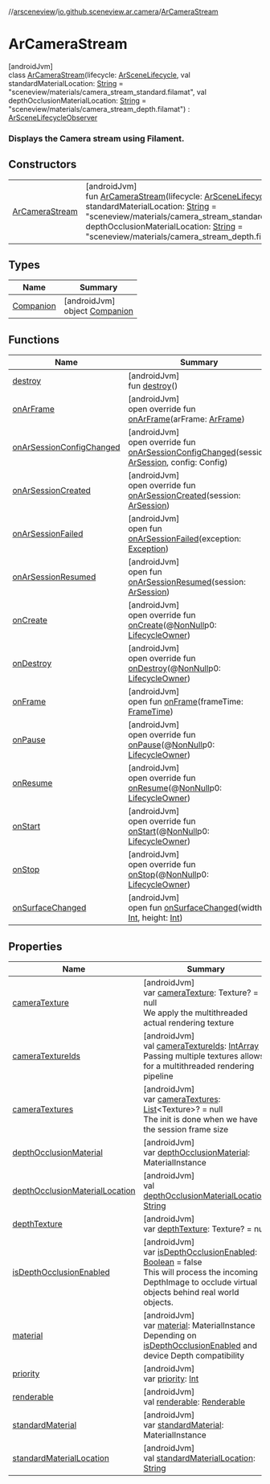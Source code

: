 //[arsceneview](../../../index.md)/[io.github.sceneview.ar.camera](../index.md)/[ArCameraStream](index.md)

# ArCameraStream

[androidJvm]\
class [ArCameraStream](index.md)(lifecycle: [ArSceneLifecycle](../../io.github.sceneview.ar/-ar-scene-lifecycle/index.md), val standardMaterialLocation: [String](https://kotlinlang.org/api/latest/jvm/stdlib/kotlin/-string/index.html) = &quot;sceneview/materials/camera_stream_standard.filamat&quot;, val depthOcclusionMaterialLocation: [String](https://kotlinlang.org/api/latest/jvm/stdlib/kotlin/-string/index.html) = &quot;sceneview/materials/camera_stream_depth.filamat&quot;) : [ArSceneLifecycleObserver](../../io.github.sceneview.ar/-ar-scene-lifecycle-observer/index.md)

###  Displays the Camera stream using Filament.

## Constructors

| | |
|---|---|
| [ArCameraStream](-ar-camera-stream.md) | [androidJvm]<br>fun [ArCameraStream](-ar-camera-stream.md)(lifecycle: [ArSceneLifecycle](../../io.github.sceneview.ar/-ar-scene-lifecycle/index.md), standardMaterialLocation: [String](https://kotlinlang.org/api/latest/jvm/stdlib/kotlin/-string/index.html) = &quot;sceneview/materials/camera_stream_standard.filamat&quot;, depthOcclusionMaterialLocation: [String](https://kotlinlang.org/api/latest/jvm/stdlib/kotlin/-string/index.html) = &quot;sceneview/materials/camera_stream_depth.filamat&quot;) |

## Types

| Name | Summary |
|---|---|
| [Companion](-companion/index.md) | [androidJvm]<br>object [Companion](-companion/index.md) |

## Functions

| Name | Summary |
|---|---|
| [destroy](destroy.md) | [androidJvm]<br>fun [destroy](destroy.md)() |
| [onArFrame](on-ar-frame.md) | [androidJvm]<br>open override fun [onArFrame](on-ar-frame.md)(arFrame: [ArFrame](../../io.github.sceneview.ar.arcore/-ar-frame/index.md)) |
| [onArSessionConfigChanged](on-ar-session-config-changed.md) | [androidJvm]<br>open override fun [onArSessionConfigChanged](on-ar-session-config-changed.md)(session: [ArSession](../../io.github.sceneview.ar.arcore/-ar-session/index.md), config: Config) |
| [onArSessionCreated](on-ar-session-created.md) | [androidJvm]<br>open override fun [onArSessionCreated](on-ar-session-created.md)(session: [ArSession](../../io.github.sceneview.ar.arcore/-ar-session/index.md)) |
| [onArSessionFailed](../../io.github.sceneview.ar/-ar-scene-lifecycle-observer/on-ar-session-failed.md) | [androidJvm]<br>open fun [onArSessionFailed](../../io.github.sceneview.ar/-ar-scene-lifecycle-observer/on-ar-session-failed.md)(exception: [Exception](https://kotlinlang.org/api/latest/jvm/stdlib/kotlin/-exception/index.html)) |
| [onArSessionResumed](../../io.github.sceneview.ar/-ar-scene-lifecycle-observer/on-ar-session-resumed.md) | [androidJvm]<br>open fun [onArSessionResumed](../../io.github.sceneview.ar/-ar-scene-lifecycle-observer/on-ar-session-resumed.md)(session: [ArSession](../../io.github.sceneview.ar.arcore/-ar-session/index.md)) |
| [onCreate](../../io.github.sceneview.ar.scene/-plane-renderer/index.md#139941652%2FFunctions%2F-58641720) | [androidJvm]<br>open override fun [onCreate](../../io.github.sceneview.ar.scene/-plane-renderer/index.md#139941652%2FFunctions%2F-58641720)(@[NonNull](https://developer.android.com/reference/kotlin/androidx/annotation/NonNull.html)p0: [LifecycleOwner](https://developer.android.com/reference/kotlin/androidx/lifecycle/LifecycleOwner.html)) |
| [onDestroy](index.md#1057561704%2FFunctions%2F-58641720) | [androidJvm]<br>open override fun [onDestroy](index.md#1057561704%2FFunctions%2F-58641720)(@[NonNull](https://developer.android.com/reference/kotlin/androidx/annotation/NonNull.html)p0: [LifecycleOwner](https://developer.android.com/reference/kotlin/androidx/lifecycle/LifecycleOwner.html)) |
| [onFrame](../../io.github.sceneview.ar.scene/-plane-renderer/index.md#1950992732%2FFunctions%2F-58641720) | [androidJvm]<br>open fun [onFrame](../../io.github.sceneview.ar.scene/-plane-renderer/index.md#1950992732%2FFunctions%2F-58641720)(frameTime: [FrameTime](../../../../sceneview/sceneview/io.github.sceneview.utils/-frame-time/index.md)) |
| [onPause](../../io.github.sceneview.ar.scene/-plane-renderer/index.md#187777572%2FFunctions%2F-58641720) | [androidJvm]<br>open override fun [onPause](../../io.github.sceneview.ar.scene/-plane-renderer/index.md#187777572%2FFunctions%2F-58641720)(@[NonNull](https://developer.android.com/reference/kotlin/androidx/annotation/NonNull.html)p0: [LifecycleOwner](https://developer.android.com/reference/kotlin/androidx/lifecycle/LifecycleOwner.html)) |
| [onResume](../../io.github.sceneview.ar.scene/-plane-renderer/index.md#-1807945979%2FFunctions%2F-58641720) | [androidJvm]<br>open override fun [onResume](../../io.github.sceneview.ar.scene/-plane-renderer/index.md#-1807945979%2FFunctions%2F-58641720)(@[NonNull](https://developer.android.com/reference/kotlin/androidx/annotation/NonNull.html)p0: [LifecycleOwner](https://developer.android.com/reference/kotlin/androidx/lifecycle/LifecycleOwner.html)) |
| [onStart](../../io.github.sceneview.ar.scene/-plane-renderer/index.md#1240777104%2FFunctions%2F-58641720) | [androidJvm]<br>open override fun [onStart](../../io.github.sceneview.ar.scene/-plane-renderer/index.md#1240777104%2FFunctions%2F-58641720)(@[NonNull](https://developer.android.com/reference/kotlin/androidx/annotation/NonNull.html)p0: [LifecycleOwner](https://developer.android.com/reference/kotlin/androidx/lifecycle/LifecycleOwner.html)) |
| [onStop](../../io.github.sceneview.ar.scene/-plane-renderer/index.md#487071706%2FFunctions%2F-58641720) | [androidJvm]<br>open override fun [onStop](../../io.github.sceneview.ar.scene/-plane-renderer/index.md#487071706%2FFunctions%2F-58641720)(@[NonNull](https://developer.android.com/reference/kotlin/androidx/annotation/NonNull.html)p0: [LifecycleOwner](https://developer.android.com/reference/kotlin/androidx/lifecycle/LifecycleOwner.html)) |
| [onSurfaceChanged](../../io.github.sceneview.ar.scene/-plane-renderer/index.md#279805282%2FFunctions%2F-58641720) | [androidJvm]<br>open fun [onSurfaceChanged](../../io.github.sceneview.ar.scene/-plane-renderer/index.md#279805282%2FFunctions%2F-58641720)(width: [Int](https://kotlinlang.org/api/latest/jvm/stdlib/kotlin/-int/index.html), height: [Int](https://kotlinlang.org/api/latest/jvm/stdlib/kotlin/-int/index.html)) |

## Properties

| Name | Summary |
|---|---|
| [cameraTexture](camera-texture.md) | [androidJvm]<br>var [cameraTexture](camera-texture.md): Texture? = null<br>We apply the multithreaded actual rendering texture |
| [cameraTextureIds](camera-texture-ids.md) | [androidJvm]<br>val [cameraTextureIds](camera-texture-ids.md): [IntArray](https://kotlinlang.org/api/latest/jvm/stdlib/kotlin/-int-array/index.html)<br>Passing multiple textures allows for a multithreaded rendering pipeline |
| [cameraTextures](camera-textures.md) | [androidJvm]<br>var [cameraTextures](camera-textures.md): [List](https://kotlinlang.org/api/latest/jvm/stdlib/kotlin.collections/-list/index.html)&lt;Texture&gt;? = null<br>The init is done when we have the session frame size |
| [depthOcclusionMaterial](depth-occlusion-material.md) | [androidJvm]<br>var [depthOcclusionMaterial](depth-occlusion-material.md): MaterialInstance |
| [depthOcclusionMaterialLocation](depth-occlusion-material-location.md) | [androidJvm]<br>val [depthOcclusionMaterialLocation](depth-occlusion-material-location.md): [String](https://kotlinlang.org/api/latest/jvm/stdlib/kotlin/-string/index.html) |
| [depthTexture](depth-texture.md) | [androidJvm]<br>var [depthTexture](depth-texture.md): Texture? = null |
| [isDepthOcclusionEnabled](is-depth-occlusion-enabled.md) | [androidJvm]<br>var [isDepthOcclusionEnabled](is-depth-occlusion-enabled.md): [Boolean](https://kotlinlang.org/api/latest/jvm/stdlib/kotlin/-boolean/index.html) = false<br>This will process the incoming DepthImage to occlude virtual objects behind real world objects. |
| [material](material.md) | [androidJvm]<br>var [material](material.md): MaterialInstance<br>Depending on [isDepthOcclusionEnabled](is-depth-occlusion-enabled.md) and device Depth compatibility |
| [priority](priority.md) | [androidJvm]<br>var [priority](priority.md): [Int](https://kotlinlang.org/api/latest/jvm/stdlib/kotlin/-int/index.html) |
| [renderable](renderable.md) | [androidJvm]<br>val [renderable](renderable.md): [Renderable](../../../../sceneview/io.github.sceneview.renderable/-renderable/index.md) |
| [standardMaterial](standard-material.md) | [androidJvm]<br>var [standardMaterial](standard-material.md): MaterialInstance |
| [standardMaterialLocation](standard-material-location.md) | [androidJvm]<br>val [standardMaterialLocation](standard-material-location.md): [String](https://kotlinlang.org/api/latest/jvm/stdlib/kotlin/-string/index.html) |
